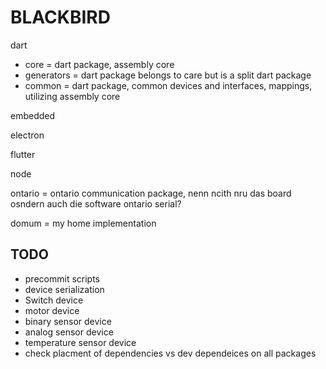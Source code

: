 # BLACKBIRD

dart
 - core = dart package, assembly core
 - generators = dart package belongs to care but is a split dart package
 - common = dart package, common devices and interfaces, mappings, utilizing assembly core

embedded

electron

flutter

node


ontario = ontario communication package, nenn ncith nru das board osndern auch die software ontario
serial?


domum =  my home implementation


## TODO
 - precommit scripts
 - device serialization
 - Switch device
 - motor device
 - binary sensor device
 - analog sensor device
 - temperature sensor device
 - check placment of dependencies vs dev dependeices on all packages
 